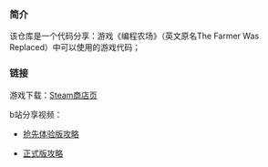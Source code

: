 ### 简介

该仓库是一个代码分享：游戏《编程农场》（英文原名The Farmer Was Replaced）中可以使用的游戏代码；

### 链接

游戏下载：[Steam商店页](https://store.steampowered.com/app/2060160/_/)

b站分享视频：

- [抢先体验版攻略](https://www.bilibili.com/video/BV1Uwx2zZEZw/?share_source=copy_web&vd_source=184246d521185707999f94e18a91519f)

- [正式版攻略](https://www.bilibili.com/video/BV1cQ4qztEyj/?share_source=copy_web&vd_source=184246d521185707999f94e18a91519f)
